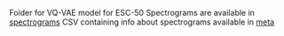 Folder for VQ-VAE model for ESC-50
Spectrograms are available in [spectrograms](./spectograms)
CSV containing info about spectrograms available in [meta](./meta)
